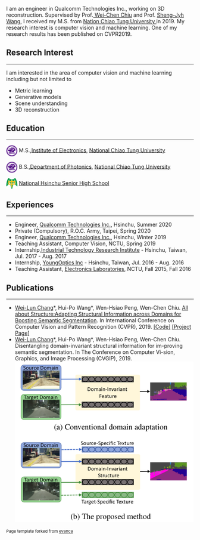 I am an engineer in Qualcomm Technologies Inc., working on 3D reconstruction. Supervised by Prof.<a href="https://walonchiu.github.io"> Wei-Chen Chiu</a> and Prof. <a href="http://vlab.ee.nctu.edu.tw/advisor/">Sheng-Jyh Wang</a>, I received my M.S. from <a href="https://www.nctu.edu.tw/en">Nation Chiao Tung University </a> in 2019. My research interest is computer vision and machine learning. One of my research results has been published on CVPR2019.

## Research Interest
---
I am interested in the area of computer vision and machine learning including but not limited to
* Metric learning
* Generative models
* Scene understanding
* 3D reconstruction


## Education

---
<img align="absmiddle" src="images/nctu.png" height="30" width="30"/> M.S.,<a href="https://eenctu.nctu.edu.tw/">Institute of Electronics</a>, <a href="http://www.nctu.edu.tw/">National Chiao Tung University</a>

<img align="absmiddle" src="images/nctu.png" height="30" width="30"/> B.S.,<a href="http://www.ieo.nctu.edu.tw/">Department of Photonics</a>, <a href="http://www.nctu.edu.tw/">National Chiao Tung University</a>

<img align="absmiddle" src="images/hchs.jpg" height="30" width="30"/> <a href="http://www.hchs.hc.edu.tw/">National Hsinchu Senior High School</a>


## Experiences

---
* Engineer, <a href="https://www.qualcomm.com/">Qualcomm Technologies Inc.</a>, Hsinchu, Summer 2020
* Private (Compulsory), R.O.C. Army, Taipei, Spring 2020
* Engineer, <a href="https://www.qualcomm.com/">Qualcomm Technologies Inc.</a>, Hsinchu, Winter 2019
* Teaching Assistant, Computer Vision, NCTU, Spring 2019
* Internship,<a href="https://ictjournal.itri.org.tw/">Industrial Technology Research Institute</a> - Hsinchu, Taiwan, Jul. 2017 - Aug. 2017
* Internship, <a href="https://www.youngoptics.com/en">YoungOptics Inc</a> - Hsinchu, Taiwan, Jul. 2016 - Aug. 2016
* Teaching Assistant, <a href="http://www.alab.ee.nctu.edu.tw/wpmu/elab/">Electronics Laboratories</a>, NCTU, Fall 2015, Fall 2016

## Publications

---
* <u>Wei-Lun Chang</u>&#x2A;, Hui-Po Wang&#x2A;, Wen-Hsiao Peng, Wen-Chen Chiu. [All about Structure:Adapting Structural Information across Domains for Boosting Semantic Segmentation](https://arxiv.org/abs/1903.12212). In International Conference on Computer Vision and Pattern Recognition (CVPR), 2019. [[Code]](https://github.com/a514514772/DISE-Domain-Invariant-Structure-Extraction) [[Project Page]](https://a514514772.github.io/DISE-Domain-Invariant-Structure-Extraction/)
* <u>Wei-Lun Chang</u>&#x2A;, Hui-Po Wang&#x2A;, Wen-Hsiao Peng, Wen-Chen Chiu. Disentangling domain-invariant structural information for im-proving semantic segmentation. In The Conference on Computer Vi-sion, Graphics, and Image Processing (CVGIP), 2019.
![](images/teaser_figure.png)

<p style="font-size:11px">Page template forked from <a href="https://github.com/evanca/quick-portfolio">evanca</a></p>
<!-- Remove above link if you don't want to attibute -->
